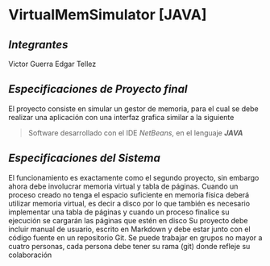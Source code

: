 ﻿# VirtualMemSimulator [JAVA]

## ***Integrantes***
Victor Guerra
Edgar Tellez

## ***Especificaciones de Proyecto final***
El proyecto consiste en simular un gestor de memoria, para el cual se debe realizar una aplicación con
una interfaz grafica similar a la siguiente
> Software desarrollado con el IDE *NetBeans*, en el lenguaje ***JAVA***


## ***Especificaciones del Sistema***
El funcionamiento es exactamente como el segundo proyecto, sin embargo ahora debe involucrar
memoria virtual y tabla de páginas. Cuando un proceso creado no tenga el espacio suficiente en
memoria física deberá utilizar memoria virtual, es decir a disco por lo que también es necesario
implementar una tabla de páginas y cuando un proceso finalice su ejecución se cargarán las páginas que
estén en disco
Su proyecto debe incluir manual de usuario, escrito en Markdown y debe estar junto con el código
fuente en un repositorio Git. Se puede trabajar en grupos no mayor a cuatro personas, cada persona
debe tener su rama (git) donde refleje su colaboración

